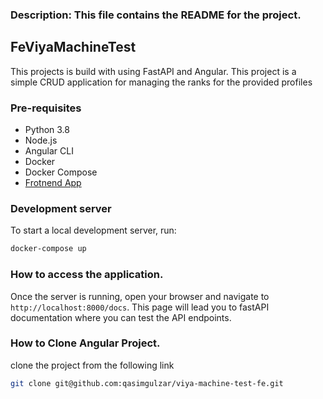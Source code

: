 ### Description: This file contains the README for the project.

## FeViyaMachineTest

This projects is build with using FastAPI and Angular. This project is a simple CRUD application for managing the ranks
for the provided profiles

### Pre-requisites

- Python 3.8
- Node.js
- Angular CLI
- Docker
- Docker Compose
- [Frotnend App](https://github.com/qasimgulzar/viya-machine-test-fe)

### Development server

To start a local development server, run:

```bash
docker-compose up
```

### How to access the application.

Once the server is running, open your browser and navigate to `http://localhost:8000/docs`. This page will lead you to
fastAPI documentation where you can test the API endpoints.

### How to Clone Angular Project.

clone the project from the following link

```bash
git clone git@github.com:qasimgulzar/viya-machine-test-fe.git
```
